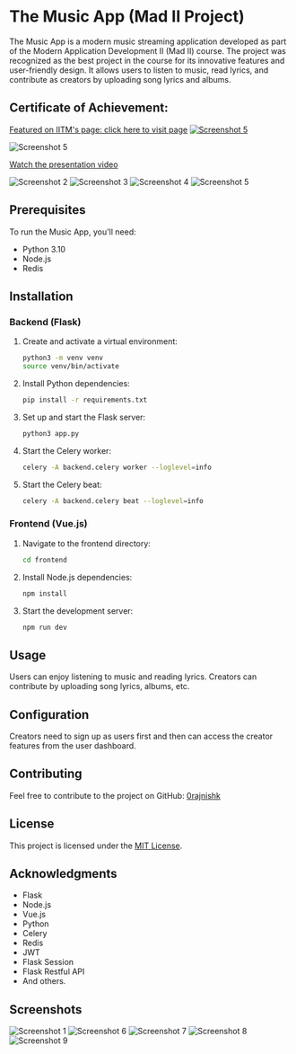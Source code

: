 # The Music App (Mad II Project) 


The Music App is a modern music streaming application developed as part of the Modern Application Development II (Mad II) course. The project was recognized as the best project in the course for its innovative features and user-friendly design. It allows users to listen to music, read lyrics, and contribute as creators by uploading song lyrics and albums.

## Certificate of Achievement:
[Featured on IITM's page: click here to visit page](https://study.iitm.ac.in/student-achievements/projects/MAD2%20Project/2024/Jan%20Term%202024)
[![Screenshot 5](https://github.com/0rajnishk/MAD-II-Project/blob/main/screenshots/Featured.png)](https://study.iitm.ac.in/student-achievements/projects/MAD2%20Project/2024/Jan%20Term%202024)

![Screenshot 5](https://github.com/0rajnishk/MAD-II-Project/blob/main/screenshots/certificate.png)

[Watch the presentation video](https://drive.google.com/drive/folders/1V0dc_jH9a1kC8haGDKPMDuKxT9YER_XQ?usp=sharing)

![Screenshot 2](https://github.com/0rajnishk/MAD-II-Project/blob/main/screenshots/6.jpg)
![Screenshot 3](https://github.com/0rajnishk/MAD-II-Project/blob/main/screenshots/7.jpg)
![Screenshot 4](https://github.com/0rajnishk/MAD-II-Project/blob/main/screenshots/8.png)
![Screenshot 5](https://github.com/0rajnishk/MAD-II-Project/blob/main/screenshots/9.png)


## Prerequisites

To run the Music App, you'll need:

- Python 3.10
- Node.js
- Redis

## Installation

### Backend (Flask)

1. Create and activate a virtual environment:

    ```bash
    python3 -m venv venv
    source venv/bin/activate
    ```

2. Install Python dependencies:

    ```bash
    pip install -r requirements.txt
    ```

3. Set up and start the Flask server:

    ```bash
    python3 app.py
    ```

4. Start the Celery worker:

    ```bash
    celery -A backend.celery worker --loglevel=info
    ```
4. Start the Celery beat:

    ```bash
    celery -A backend.celery beat --loglevel=info
    ```

### Frontend (Vue.js)

1. Navigate to the frontend directory:

    ```bash
    cd frontend
    ```

2. Install Node.js dependencies:

    ```bash
    npm install
    ```

3. Start the development server:

    ```bash
    npm run dev
    ```

## Usage

Users can enjoy listening to music and reading lyrics. Creators can contribute by uploading song lyrics, albums, etc.

## Configuration

Creators need to sign up as users first and then can access the creator features from the user dashboard.

## Contributing

Feel free to contribute to the project on GitHub: [0rajnishk](https://github.com/0rajnishk)

## License

This project is licensed under the [MIT License](LICENSE.md).

## Acknowledgments

- Flask
- Node.js
- Vue.js
- Python
- Celery
- Redis
- JWT
- Flask Session
- Flask Restful API
- And others.

## Screenshots



![Screenshot 1](https://github.com/0rajnishk/MAD-II-Project/blob/main/screenshots/1.jpg)
![Screenshot 6](https://github.com/0rajnishk/MAD-II-Project/blob/main/screenshots/2.jpg)
![Screenshot 7](https://github.com/0rajnishk/MAD-II-Project/blob/main/screenshots/3.jpg)
![Screenshot 8](https://github.com/0rajnishk/MAD-II-Project/blob/main/screenshots/4.jpg)
![Screenshot 9](https://github.com/0rajnishk/MAD-II-Project/blob/main/screenshots/5.jpg)

